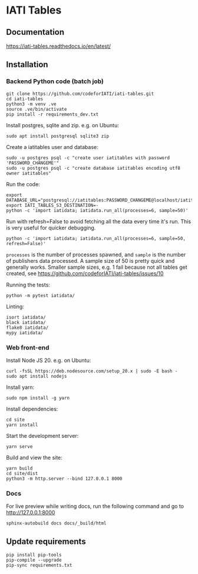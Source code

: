 # IATI Tables

## Documentation

https://iati-tables.readthedocs.io/en/latest/

## Installation

### Backend Python code (batch job)

```
git clone https://github.com/codeforIATI/iati-tables.git
cd iati-tables
python3 -m venv .ve
source .ve/bin/activate
pip install -r requirements_dev.txt
```

Install postgres, sqlite and zip. e.g. on Ubuntu:

```
sudo apt install postgresql sqlite3 zip
```

Create a iatitables user and database:

```
sudo -u postgres psql -c "create user iatitables with password 'PASSWORD_CHANGEME'"
sudo -u postgres psql -c "create database iatitables encoding utf8 owner iatitables"
```

Run the code:

```
export DATABASE_URL="postgresql://iatitables:PASSWORD_CHANGEME@localhost/iatitables"
export IATI_TABLES_S3_DESTINATION=-
python -c 'import iatidata; iatidata.run_all(processes=6, sample=50)'
```

Run with refresh=False to avoid fetching all the data every time it's run. This
is very useful for quicker debugging.

```
python -c 'import iatidata; iatidata.run_all(processes=6, sample=50, refresh=False)'
```

`processes` is the number of processes spawned, and `sample` is the number of
publishers data processed. A sample size of 50 is pretty quick and generally
works. Smaller sample sizes, e.g. 1 fail because not all tables get created,
see https://github.com/codeforIATI/iati-tables/issues/10

Running the tests:

```
python -m pytest iatidata/
```

Linting:

```
isort iatidata/
black iatidata/
flake8 iatidata/
mypy iatidata/
```

### Web front-end

Install Node JS 20. e.g. on Ubuntu:

```
curl -fsSL https://deb.nodesource.com/setup_20.x | sudo -E bash -
sudo apt install nodejs
```

Install yarn:

```
sudo npm install -g yarn
```

Install dependencies:

```
cd site
yarn install
```

Start the development server:

```
yarn serve
```

Build and view the site:

```
yarn build
cd site/dist
python3 -m http.server --bind 127.0.0.1 8000
```

### Docs

For live preview while writing docs, run the following command and go to http://127.0.0.1:8000

```
sphinx-autobuild docs docs/_build/html
```

## Update requirements

```
pip install pip-tools
pip-compile --upgrade
pip-sync requirements.txt
```
